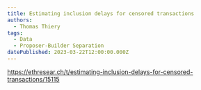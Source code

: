 ```yaml
---
title: Estimating inclusion delays for censored transactions
authors:
  - Thomas Thiery
tags:
  - Data
  - Proposer-Builder Separation
datePublished: 2023-03-22T12:00:00.000Z
---
```


<https://ethresear.ch/t/estimating-inclusion-delays-for-censored-transactions/15115>
